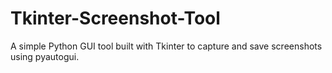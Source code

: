 # Tkinter-Screenshot-Tool
A simple Python GUI tool built with Tkinter to capture and save screenshots using pyautogui.
